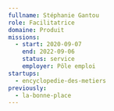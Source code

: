 ```yaml
---
fullname: Stéphanie Gantou
role: Facilitatrice
domaine: Produit
missions:
  - start: 2020-09-07
    end: 2022-09-06
    status: service
    employer: Pôle emploi
startups:
  - encyclopedie-des-metiers
previously:
  - la-bonne-place
---
```

